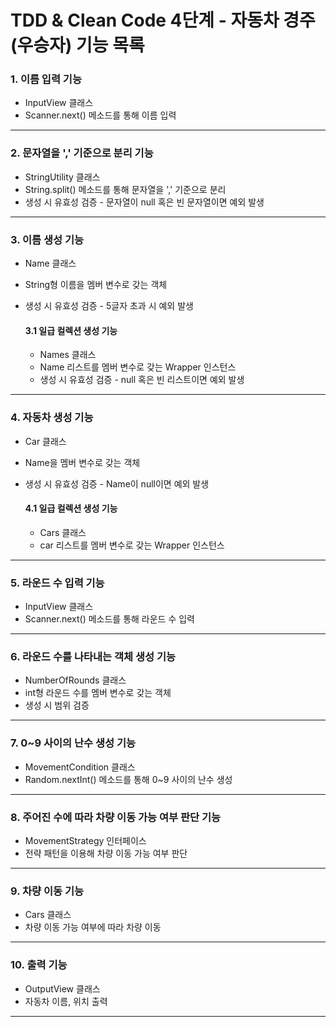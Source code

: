 # TDD & Clean Code 4단계 - 자동차 경주(우승자) 기능 목록

### 1. 이름 입력 기능

- InputView 클래스
- Scanner.next() 메소드를 통해 이름 입력

---

### 2. 문자열을 ',' 기준으로 분리 기능

- StringUtility 클래스
- String.split() 메소드를 통해 문자열을 ',' 기준으로 분리
- 생성 시 유효성 검증 - 문자열이 null 혹은 빈 문자열이면 예외 발생

---

### 3. 이름 생성 기능

- Name 클래스
- String형 이름을 멤버 변수로 갖는 객체
- 생성 시 유효성 검증 - 5글자 초과 시 예외 발생
    
    #### 3.1 일급 컬렉션 생성 기능
    
    - Names 클래스
    - Name 리스트를 멤버 변수로 갖는 Wrapper 인스턴스
    - 생성 시 유효성 검증 - null 혹은 빈 리스트이면 예외 발생

---

### 4. 자동차 생성 기능

- Car 클래스
- Name을 멤버 변수로 갖는 객체
- 생성 시 유효성 검증 - Name이 null이면 예외 발생

    #### 4.1 일급 컬렉션 생성 기능
    
    - Cars 클래스
    - car 리스트를 멤버 변수로 갖는 Wrapper 인스턴스

---

### 5. 라운드 수 입력 기능

- InputView 클래스
- Scanner.next() 메소드를 통해 라운드 수 입력

---

### 6. 라운드 수를 나타내는 객체 생성 기능
- NumberOfRounds 클래스
- int형 라운드 수를 멤버 변수로 갖는 객체
- 생성 시 범위 검증

---

### 7. 0~9 사이의 난수 생성 기능

- MovementCondition 클래스
- Random.nextInt() 메소드를 통해 0~9 사이의 난수 생성

---

### 8. 주어진 수에 따라 차량 이동 가능 여부 판단 기능

- MovementStrategy 인터페이스
- 전략 패턴을 이용해 차량 이동 가능 여부 판단

---

### 9. 차량 이동 기능

- Cars 클래스
- 차량 이동 가능 여부에 따라 차량 이동

---

### 10. 출력 기능

- OutputView 클래스
- 자동차 이름, 위치 출력

---